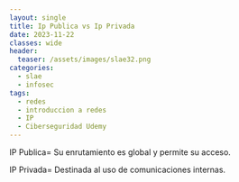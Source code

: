 ```yaml
---
layout: single
title: Ip Publica vs Ip Privada
date: 2023-11-22
classes: wide
header:
  teaser: /assets/images/slae32.png
categories:
  - slae
  - infosec
tags:
  - redes
  - introduccion a redes
  - IP
  - Ciberseguridad Udemy
---
```


IP Publica= Su enrutamiento es global y permite su acceso.

IP Privada= Destinada al uso de comunicaciones internas.

